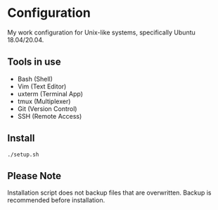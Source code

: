 # Configuration 
My work configuration for Unix-like systems, specifically Ubuntu 18.04/20.04.

Tools in use
------------
  * Bash (Shell)    
  * Vim (Text Editor)    
  * uxterm (Terminal App)
  * tmux (Multiplexer)
  * Git (Version Control)    
  * SSH (Remote Access)

Install
-------
```
./setup.sh
```

Please Note
-----------
Installation script does not backup files that are overwritten.
Backup is recommended before installation.
